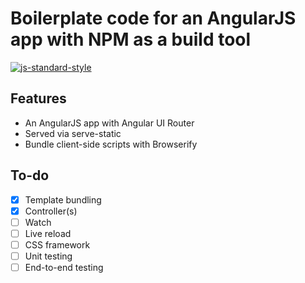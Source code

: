 Boilerplate code for an AngularJS app with NPM as a build tool
==============================================================

[![js-standard-style](https://img.shields.io/badge/code%20style-standard-brightgreen.svg)](http://standardjs.com/)

Features
--------

- An AngularJS app with Angular UI Router
- Served via serve-static
- Bundle client-side scripts with Browserify

To-do
-----

- [x] Template bundling
- [x] Controller(s)
- [ ] Watch
- [ ] Live reload
- [ ] CSS framework
- [ ] Unit testing
- [ ] End-to-end testing
